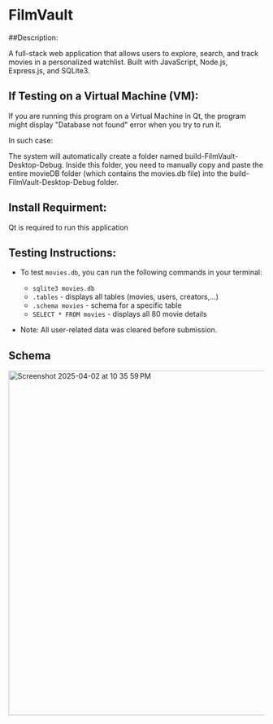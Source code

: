 # FilmVault

##Description:

A full-stack web application that allows users to explore, search, and track movies 
in a personalized watchlist. Built with JavaScript, Node.js, Express.js, and SQLite3. 

## If Testing on a Virtual Machine (VM):
If you are running this program on a Virtual Machine in Qt, the program might 
display "Database not found" error when you try to run it.

In such case:

The system will automatically create a folder named build-FilmVault-Desktop-Debug. 
Inside this folder, you need to manually copy and paste the entire movieDB folder 
(which contains the movies.db file) into the build-FilmVault-Desktop-Debug folder.

## Install Requirment:

   Qt is required to run this application
     
## Testing Instructions: 

   - To test `movies.db`, you can run the following commands in your terminal:
        - `sqlite3 movies.db`
        - `.tables` - displays all tables (movies, users, creators,...)
        - `.schema movies` - schema for a specific table
        - `SELECT * FROM movies` - displays all 80 movie details 
    
   - Note: All user-related data was cleared before submission.

## Schema
<img width="677" alt="Screenshot 2025-04-02 at 10 35 59 PM" src="https://github.com/user-attachments/assets/40b1ece5-d8b2-4182-84fd-ae1fc0823c2f" />
